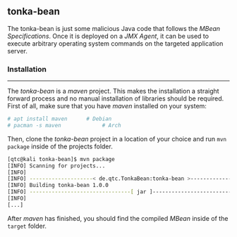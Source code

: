 ## tonka-bean

The tonka-bean is just some malicious Java code that follows the *MBean Specifications*. Once it is deployed
on a *JMX Agent*, it can be used to execute arbitrary operating system commands on the targeted application server.

### Installation

-----

The *tonka-bean* is a *maven* project. This makes the installation a straight forward process and no manual installation of libraries
should be required. First of all, make sure that you have *maven* installed on your system:

```bash
# apt install maven      # Debian
# pacman -s maven             # Arch
```

Then, clone the *tonka-bean* project in a location of your choice and run ``mvn package`` inside of the projects folder.

```bash
[qtc@kali tonka-bean]$ mvn package
[INFO] Scanning for projects...
[INFO] 
[INFO] --------------------< de.qtc.TonkaBean:tonka-bean >---------------------
[INFO] Building tonka-bean 1.0.0
[INFO] --------------------------------[ jar ]---------------------------------
[INFO] 
[...]
```

After *maven* has finished, you should find the compiled *MBean* inside of the ``target`` folder.
